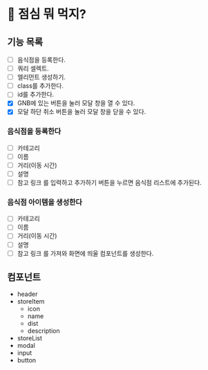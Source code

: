 # 🤔 점심 뭐 먹지?

## 기능 목록

- [ ] 음식점을 등록한다.
- [ ] 쿼리 셀렉트.
- [ ] 엘리먼트 생성하기.
- [ ] class를 추가한다.
- [ ] id를 추가한다.
- [x] GNB에 있는 버튼을 눌러 모달 창을 열 수 있다.
- [x] 모달 하단 취소 버튼을 눌러 모달 창을 닫을 수 있다.

### 음식점을 등록한다

- [ ] 카테고리
- [ ] 이름
- [ ] 거리(이동 시간)
- [ ] 설명
- [ ] 참고 링크
      를 입력하고 추가하기 버튼을 누르면 음식점 리스트에 추가된다.

### 음식점 아이템을 생성한다

- [ ] 카테고리
- [ ] 이름
- [ ] 거리(이동 시간)
- [ ] 설명
- [ ] 참고 링크
      를 가져와 화면에 띄울 컴포넌트를 생성한다.

## 컴포넌트

- header
- storeItem
  - icon
  - name
  - dist
  - description
- storeList
- modal
- input
- button
